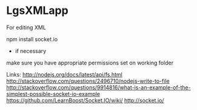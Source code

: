 LgsXMLapp
=========

For editing XML


npm install socket.io
- if necessary

make sure you have appropriate permissions set on working folder



Links:
http://nodejs.org/docs/latest/api/fs.html
http://stackoverflow.com/questions/2496710/nodejs-write-to-file
http://stackoverflow.com/questions/9914816/what-is-an-example-of-the-simplest-possible-socket-io-example
https://github.com/LearnBoost/Socket.IO/wiki/
http://socket.io/